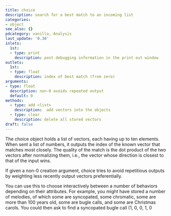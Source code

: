 ```yaml
---
title: choice
description: search for a best match to an incoming list
categories:
- object
see_also: {}
pdcategory: vanilla, Analysis
last_update: '0.30'
inlets:
  1st:
  - type: print
    description: post debugging information in the print out window
outlets:
  1st:
  - type: float
    description: index of best match (from zero)
arguments:
- type: float
  description: non-0 avoids repeated output 
  default: 0
methods:
  - type: add <list>
    description:  add vectors into the objects
  - type: clear
    description: delete all stored vectors
draft: false
---
```

The choice object holds a list of vectors, each having up to ten elements. When sent a list of numbers, it outputs the index of the known vector that matches most closely. The quality of the match is the dot product of the two vectors after normalizing them, i.e., the vector whose direction is closest to that of the input wins.

If given a non-0 creation argument, choice tries to avoid repetitious outputs by weighting less recently output vectors preferentially.

You can use this to choose interactively between a number of behaviors depending on their attributes. For example, you might have stored a number of melodies, of which some are syncopated, some chromatic, some are more than 100 years old, some are bugle calls, and some are Christmas carols. You could then ask to find a syncopated bugle call (1, 0, 0, 1, 0
